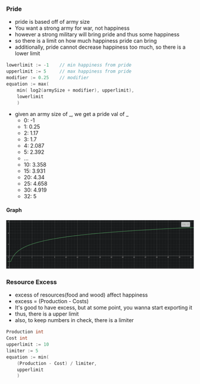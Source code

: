 ### Pride
- pride is based off of army size
- You want a strong army for war, not happiness
- however a strong military will bring pride and thus some happiness
- so there is a limit on how much happiness pride can bring
- additionally, pride cannot decrease happiness too much, so there is a lower limit
```go
lowerlimit := -1    // min happiness from pride
upperlimit := 5     // max happiness from pride
modifier := 0.25    // modifier
equation := max(
	min( log2(armySize + modifier), upperlimit),
	lowerlimit 
	)
```
- given an army size of _, we get a pride val of _ 
  - 0: -1
  - 1: 0.25
  - 2: 1.17
  - 3: 1.7
  - 4: 2.087
  - 5: 2.392
  - ...
  - 10: 3.358
  - 15: 3.931
  - 20: 4.34
  - 25: 4.658
  - 30: 4.919
  - 32: 5
#### Graph
<img src="pride-graph.png">

### Resource Excess
- excess of resources(food and wood) affect happiness
- excess = (Production - Costs)
- It's good to have excess, but at some point, you wanna start exporting it
- thus, there is a upper limit
- also, to keep numbers in check, there is a limiter
```go
Production int
Cost int
upperlimit := 10
limiter := 5
equation := min(
    (Production - Cost) / limiter,
	upperlimit
	)
```
